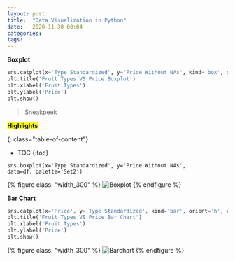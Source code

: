 ```yaml
---
layout: post
title:  "Data Visualization in Python"
date:   2020-11-30 00:04
categories: 
tags: 
---
```


__Boxplot__

```python 
sns.catplot(x='Type Standardized', y='Price Without NAs', kind='box', data=df, palette='Set2')
plt.title('Fruit Types VS Price Boxplot')
plt.xlabel('Fruit Types')
plt.ylabel('Price')
plt.show()
```

> Sneakpeek

<!--more-->

<mark><b>Highlights</b></mark> 

{: class="table-of-content"}
* TOC
{:toc}




<code>sns.boxplot(x='Type Standardized', y='Price Without NAs', data=df, palette='Set2')</code>

{% figure class: "width_300" %}
![Boxplot]({{'/assets/images/eda-boxplot.png'}})
{% endfigure %}

__Bar Chart__

```python 
sns.catplot(x='Price', y='Type Standardized', kind='bar', orient='h', ci=None, palette='Set2',  data=df)
plt.title('Fruit Types VS Price Bar Chart')
plt.xlabel('Fruit Types')
plt.ylabel('Price')
plt.show()
```

{% figure class: "width_300" %}
![Barchart]({{'/assets/images/eda-bar.png'}})
{% endfigure %}
